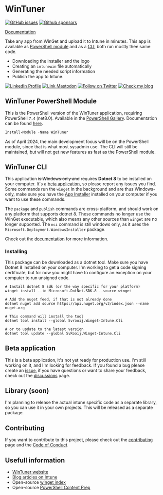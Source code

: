 # WinTuner

[![GitHub issues](https://img.shields.io/github/issues/svrooij/wingetintune?style=for-the-badge)](https://github.com/svrooij/WingetIntune/issues)
[![Github sponsors](https://img.shields.io/github/sponsors/svrooij?style=for-the-badge&logo=github&logoColor=white)](https://github.com/sponsors/svrooij)

[Documentation](https://wintuner.app/)

Take any app from WinGet and upload it to Intune in minutes. This app is available as [PowerShell module](#wintuner-powershell-module) and as a [CLI](#wintuner-cli), both run mostly thee same code.

- Downloading the installer and the logo
- Creating an `intunewin` file automatically
- Generating the needed script information
- Publish the app to Intune.

[![LinkedIn Profile][badge_linkedin]][link_linkedin]
[![Link Mastodon][badge_mastodon]][link_mastodon]
[![Follow on Twitter][badge_twitter]][link_twitter]
[![Check my blog][badge_blog]][link_blog]

## WinTuner PowerShell Module

This is the PowerShell version of the WinTuner application, requiring PowerShell `7.4` (net8.0). Available in the [PowerShell Gallery](https://www.powershellgallery.com/packages/WinTuner/). Documentation can be found [here](https://wintuner.app/docs/category/wintuner-powershell).

```PowerShell
Install-Module -Name WinTuner
```

As of April 2024, the main development focus will be on the PowerShell module, since that is what most sysadmin use. The CLI will still be maintained, but will not get new features as fast as the PowerShell module.

## WinTuner CLI

This application ~~is Windows only and~~ requires **Dotnet 8** to be installed on your computer. It's a [beta application](#beta-application), so please report any issues you find.
Some commands run the `winget` in the background and are thus Windows-only, make sure you have the [App Installer](https://www.microsoft.com/p/app-installer/9nblggh4nns1) installed on your computer if you want to use these commands.

The `package` and `publish` commands are cross-platform, and should work on any platform that supports dotnet 8. These commands no longer use the WinGet executable, which also means any other sources than `winget` are no longer supported.
The `msi` command is still windows only, as it uses the `Microsoft.Deployment.WindowsInstaller` package.

Check out the [documentation](https://wintuner.app/docs/category/wintuner-cli) for more information.

### Installing

This package can be downloaded as a dotnet tool. Make sure you have Dotnet 8 installed on your computer.
I'm working to get a code signing certificate, but for now you might have to configure an exception on your computer to run unsigned code.

```Shell
# Install dotnet 8 sdk (or the way specific for your platform)
winget install --id Microsoft.DotNet.SDK.8 --source winget

# Add the nuget feed, if that is not already done
dotnet nuget add source https://api.nuget.org/v3/index.json --name nuget.org

# This command will install the tool
dotnet tool install --global Svrooij.Winget-Intune.Cli

# or to update to the latest version
dotnet tool update --global SvRooij.Winget-Intune.Cli

```

## Beta application

This is a beta application, it's not yet ready for production use. I'm still working on it, and I'm looking for feedback.
If you found a bug please create an [issue](https://github.com/svrooij/WingetIntune/issues/new/choose), if you have questions or want to share your feedback, check out the [discussions](https://github.com/svrooij/WingetIntune/discussions) page.

## Library (soon)

I'm planning to release the actual intune specific code as a separate library, so you can use it in your own projects. This will be released as a separate package.

## Contributing

If you want to contribute to this project, please check out the [contributing](https://github.com/svrooij/WingetIntune/blob/main/CONTRIBUTING.md) page and the [Code of Conduct](https://github.com/svrooij/WingetIntune/blob/main/CODE_OF_CONDUCT.md).

## Usefull information

- [WinTuner website](https://wintuner.app/)
- [Blog articles on Intune](https://svrooij.io/tags/intune/)
- Open-source [winget index](https://wintuner.app/docs/related/winget-package-index)
- Open-source [PowerShell Content Prep](https://wintuner.app/docs/related/content-prep-tool)

[badge_blog]: https://img.shields.io/badge/blog-svrooij.io-blue?style=for-the-badge
[badge_linkedin]: https://img.shields.io/badge/LinkedIn-stephanvanrooij-blue?style=for-the-badge&logo=linkedin
[badge_mastodon]: https://img.shields.io/mastodon/follow/109502876771613420?domain=https%3A%2F%2Fdotnet.social&label=%40svrooij%40dotnet.social&logo=mastodon&logoColor=white&style=for-the-badge
[badge_twitter]: https://img.shields.io/twitter/follow/svrooij?logo=twitter&style=for-the-badge
[link_blog]: https://svrooij.io/
[link_linkedin]: https://www.linkedin.com/in/stephanvanrooij
[link_mastodon]: https://dotnet.social/@svrooij
[link_twitter]: https://twitter.com/svrooij